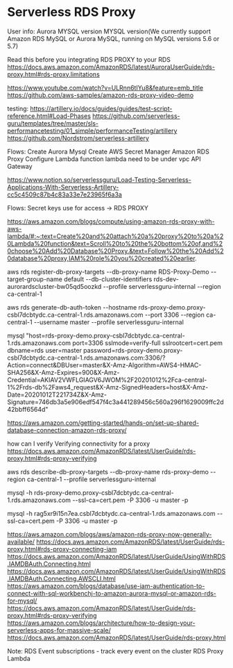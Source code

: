 # Serverless RDS Proxy

User info:
Aurora MYSQL version
MYSQL version(We currently support Amazon RDS MySQL or Aurora MySQL, running on MySQL versions 5.6 or 5.7)

Read this before you integrating RDS PROXY to your RDS
https://docs.aws.amazon.com/AmazonRDS/latest/AuroraUserGuide/rds-proxy.html#rds-proxy.limitations

https://www.youtube.com/watch?v=ULRnn6tIYu8&feature=emb_title
https://github.com/aws-samples/amazon-rds-proxy-video-demo

testing:
https://artillery.io/docs/guides/guides/test-script-reference.html#Load-Phases
https://github.com/serverless-guru/templates/tree/master/sls-performancetesting/01_simple/performanceTesting/artillery
https://github.com/Nordstrom/serverless-artillery

Flows:
Create Aurora Mysql 
Create AWS Secret Manager
Amazon RDS Proxy
Configure Lambda function lambda need to be under vpc
API Gateway

https://www.notion.so/serverlessguru/Load-Testing-Serverless-Applications-With-Serverless-Artillery-cc5c4509c87b4c83a33e7e23965f6a3a

Flows:
Secret keys use for access -> RDS PROXY

https://aws.amazon.com/blogs/compute/using-amazon-rds-proxy-with-aws-lambda/#:~:text=Create%20and%20attach%20a%20proxy%20to%20a%20Lambda%20function&text=Scroll%20to%20the%20bottom%20of,and%20choose%20Add%20Database%20Proxy.&text=Follow%20the%20Add%20database%20proxy,IAM%20role%20you%20created%20earlier.

aws rds register-db-proxy-targets --db-proxy-name RDS-Proxy-Demo --target-group-name default --db-cluster-identifiers rds-dev-aurorardscluster-bw05qd5oozkd --profile serverlessguru-internal --region ca-central-1

aws rds generate-db-auth-token --hostname rds-proxy-demo.proxy-csbl7dcbtydc.ca-central-1.rds.amazonaws.com --port 3306 --region ca-central-1 --username master --profile serverlessguru-internal

mysql "host=rds-proxy-demo.proxy-csbl7dcbtydc.ca-central-1.rds.amazonaws.com port=3306 sslmode=verify-full sslrootcert=cert.pem dbname=rds user=master password=rds-proxy-demo.proxy-csbl7dcbtydc.ca-central-1.rds.amazonaws.com:3306/?Action=connect&DBUser=master&X-Amz-Algorithm=AWS4-HMAC-SHA256&X-Amz-Expires=900&X-Amz-Credential=AKIAV2VWFLGIAGV6JWOM%2F20201012%2Fca-central-1%2Frds-db%2Faws4_request&X-Amz-SignedHeaders=host&X-Amz-Date=20201012T221734Z&X-Amz-Signature=746db3a5e906edf547f4c3a441289456c560a296f1629009ffc2d42bbff6564d"


https://aws.amazon.com/getting-started/hands-on/set-up-shared-database-connection-amazon-rds-proxy/

how can I verify Verifying connectivity for a proxy
https://docs.aws.amazon.com/AmazonRDS/latest/UserGuide/rds-proxy.html#rds-proxy-verifying

aws rds describe-db-proxy-targets --db-proxy-name rds-proxy-demo --region ca-central-1 --profile serverlessguru-internal

mysql -h rds-proxy-demo.proxy-csbl7dcbtydc.ca-central-1.rds.amazonaws.com --ssl-ca=cert.pem -P 3306 -u master -p

mysql -h rag5xr9i15n7ea.csbl7dcbtydc.ca-central-1.rds.amazonaws.com --ssl-ca=cert.pem -P 3306 -u master -p

https://aws.amazon.com/blogs/aws/amazon-rds-proxy-now-generally-available/
https://docs.aws.amazon.com/AmazonRDS/latest/UserGuide/rds-proxy.html#rds-proxy-connecting-iam
https://docs.aws.amazon.com/AmazonRDS/latest/UserGuide/UsingWithRDS.IAMDBAuth.Connecting.html
https://docs.aws.amazon.com/AmazonRDS/latest/UserGuide/UsingWithRDS.IAMDBAuth.Connecting.AWSCLI.html
https://aws.amazon.com/blogs/database/use-iam-authentication-to-connect-with-sql-workbenchj-to-amazon-aurora-mysql-or-amazon-rds-for-mysql/
https://docs.aws.amazon.com/AmazonRDS/latest/UserGuide/rds-proxy.html#rds-proxy-verifying
https://aws.amazon.com/blogs/architecture/how-to-design-your-serverless-apps-for-massive-scale/
https://docs.aws.amazon.com/AmazonRDS/latest/UserGuide/rds-proxy.html

Note:
RDS
Event subscriptions - track every event on the cluster
RDS Proxy
Lambda
